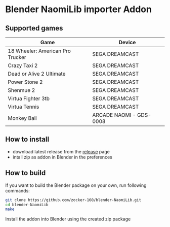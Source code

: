 # Blender NaomiLib importer Addon

## Supported games

| Game                             | Device                  |
| -------------------------------- | ----------------------- |
| 18 Wheeler: American Pro Trucker | SEGA DREAMCAST          |
| Crazy Taxi 2                     | SEGA DREAMCAST          |
| Dead or Alive 2 Ultimate         | SEGA DREAMCAST          |
| Power Stone 2                    | SEGA DREAMCAST          |
| Shenmue 2                        | SEGA DREAMCAST          |
| Virtua Fighter 3tb               | SEGA DREAMCAST          |
| Virtua Tennis                    | SEGA DREAMCAST          |
| Monkey Ball                      | ARCADE NAOMI - GDS-0008 |





## How to install

- download latest release from the [release](https://github.com/zocker-160/blender-NaomiLib/releases) page
- intall zip as addon in Blender in the preferences

## How to build

If you want to build the Blender package on your own, run following commands:

```bash
git clone https://github.com/zocker-160/blender-NaomiLib.git
cd blender-NaomiLib
make
```

Install the addon into Blender using the created zip package
